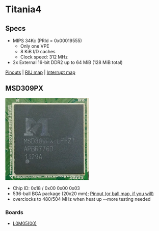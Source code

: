 # Titania4

## Specs

- MIPS 34Kc (PRId = 0x00019555)
  - Only one VPE
  - 8 KiB I/D caches
  - Clock speed: 312 MHz
- 2x External 16-bit DDR2 up to 64 MiB (128 MiB total)

[Pinouts](pinouts.md) | [RIU map](riu-map.md) | [Interrupt map](int-map.md)

## MSD309PX

![MSD309PX top side](msd309px.jpg)

- Chip ID: 0x18 / 0x00 0x00 0x03
- 536-ball BGA package (20x20 mm); [Pinout (or ball map, if you will)](pinouts.md#msd309px)
- overclocks to 480/504 MHz when heat up --more testing needed

### Boards

- [L0M05(00)](l0m05-00/index.md)
